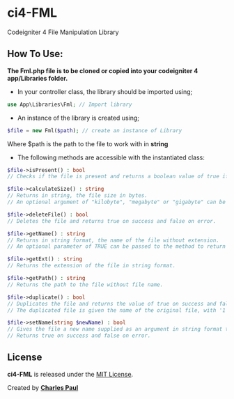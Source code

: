 # ci4-FML
Codeigniter 4 File Manipulation Library

## How To Use:
**The Fml.php file is to be cloned or copied into your codeigniter 4 app/Libraries folder.**
- In your controller class, the library should be imported using;
````php
use App\Libraries\Fml; // Import library
````
- An instance of the library is created using;
````php
$file = new Fml($path); // create an instance of Library
````
Where $path is the path to the file to work with in **string**

- The following methods are accessible with the instantiated class:
````php
$file->isPresent() : bool
// Checks if the file is present and returns a boolean value of true if the file is found and false on the contray.

$file->calculateSize() : string
// Returns in string, the file size in bytes.
// An optional argument of "kilobyte", "megabyte" or "gigabyte" can be passed to the method to return the file size in kilobyte, megabyte or gigabyte respectively.

$file->deleteFile() : bool
// Deletes the file and returns true on success and false on error.

$file->getName() : string
// Returns in string format, the name of the file without extension.
// An optional parameter of TRUE can be passed to the method to return the file name with its extension.

$file->getExt() : string
// Returns the extension of the file in string format.

$file->getPath() : string
// Returns the path to the file without file name.

$file->duplicate() : bool 
// Duplicates the file and returns the value of true on success and false on error.
// The duplicated file is given the name of the original file, with '1' appended at the end of the name.

$file->setName(string $newName) : bool
// Gives the file a new name supplied as an argument in string format to the method.
// Returns true on success and false on error.

````


##  License
**ci4-FML** is released under the [MIT License](https://github.com/dev-charles15531/ci4-FML/blob/main/LICENSE).

Created by **[Charles Paul](https://github.com/dev-charles15531)**
